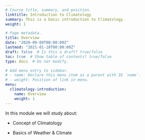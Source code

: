 ```yaml
---
# Course title, summary, and position.
linktitle: Introduction to Climatology
summary: This is a basic introduction to Climatology.
weight: 1

# Page metadata.
title: Overview
date: "2020-09-09T00:00:00Z"
lastmod: "2021-01-18T00:00:00Z"
draft: false  # Is this a draft? true/false
toc: true  # Show table of contents? true/false
type: docs  # Do not modify.

# Add menu entry to sidebar.
# - name: Declare this menu item as a parent with ID `name`.
# - weight: Position of link in menu.
menu:
  climatology-introduction:
    name: Overview
    weight: 1
---
```


In this module we will study about:

- Concept of Climatology

- Basics of Weather & Climate


